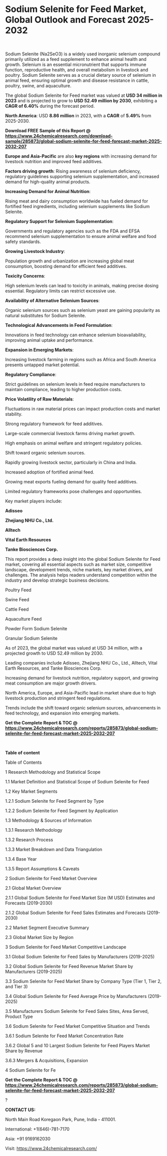 <h1>Sodium Selenite for Feed Market, Global Outlook and Forecast 2025-2032</h1><br/><p>Sodium Selenite (Na2SeO3) is a widely used inorganic selenium compound primarily utilized as a feed supplement to enhance animal health and growth. Selenium is an essential micronutrient that supports immune function, reproductive health, and overall metabolism in livestock and poultry. Sodium Selenite serves as a crucial dietary source of selenium in animal feed, ensuring optimal growth and disease resistance in cattle, poultry, swine, and aquaculture.</p>
 
 
 
 <p>The global Sodium Selenite for Feed market was valued at <strong>USD 34 million in 2023</strong> and is projected to grow to <strong>USD 52.49 million by 2030</strong>, exhibiting a <strong><strong>CAGR</strong> of 6.40%</strong> during the forecast period.</p>
 
 
 
 <p><strong>North America</strong>: USD <strong>8.86 million</strong> in 2023, with a <strong>CAGR</strong> of <strong>5.49%</strong> from 2025-2030.</p>
 
 
 
 <div><b>Download FREE Sample of this Report @ <a href="https://www.24chemicalresearch.com/download-sample/285873/global-sodium-selenite-for-feed-forecast-market-2025-2032-207">https://www.24chemicalresearch.com/download-sample/285873/global-sodium-selenite-for-feed-forecast-market-2025-2032-207</a></b></div>
 
 
 
 <p><strong>Europe and Asia-Pacific</strong> are also <strong>key regions</strong> with increasing demand for livestock nutrition and improved feed additives.</p>
 
 
 
 <p><strong>Factors driving growth</strong>: Rising awareness of selenium deficiency, regulatory guidelines supporting selenium supplementation, and increased demand for high-quality animal products.</p>
 
 
 
 <p><strong>Increasing Demand for Animal Nutrition</strong>:</p>
 
 
 
 <p>Rising meat and dairy consumption worldwide has fueled demand for fortified feed ingredients, including selenium supplements like Sodium Selenite.</p>
 
 
 
 <p><strong>Regulatory Support for Selenium Supplementation</strong>:</p>
 
 
 
 <p>Governments and regulatory agencies such as the FDA and EFSA recommend selenium supplementation to ensure animal welfare and food safety standards.</p>
 
 
 
 <p><strong>Growing Livestock Industry</strong>:</p>
 
 
 
 <p>Population growth and urbanization are increasing global meat consumption, boosting demand for efficient feed additives.</p>
 
 
 
 <p><strong>Toxicity Concerns</strong>:</p>
 
 
 
 <p>High selenium levels can lead to toxicity in animals, making precise dosing essential. Regulatory limits can restrict excessive use.</p>
 
 
 
 <p><strong>Availability of Alternative Selenium Sources</strong>:</p>
 
 
 
 <p>Organic selenium sources such as selenium yeast are gaining popularity as natural substitutes for Sodium Selenite.</p>
 
 
 
 <p><strong>Technological Advancements in Feed Formulation</strong>:</p>
 
 
 
 <p>Innovations in feed technology can enhance selenium bioavailability, improving animal uptake and performance.</p>
 
 
 
 <p><strong>Expansion in Emerging Markets</strong>:</p>
 
 
 
 <p>Increasing livestock farming in regions such as Africa and South America presents untapped market potential.</p>
 
 
 
 <p><strong>Regulatory Compliance</strong>:</p>
 
 
 
 <p>Strict guidelines on selenium levels in feed require manufacturers to maintain compliance, leading to higher production costs.</p>
 
 
 
 <p><strong>Price Volatility of Raw Materials</strong>:</p>
 
 
 
 <p>Fluctuations in raw material prices can impact production costs and market stability.</p>
 
 
 
 <p>Strong regulatory framework for feed additives.</p>
 
 
 
 <p>Large-scale commercial livestock farms driving market growth.</p>
 
 
 
 <p>High emphasis on animal welfare and stringent regulatory policies.</p>
 
 
 
 <p>Shift toward organic selenium sources.</p>
 
 
 
 <p>Rapidly growing livestock sector, particularly in China and India.</p>
 
 
 
 <p>Increased adoption of fortified animal feed.</p>
 
 
 
 <p>Growing meat exports fueling demand for quality feed additives.</p>
 
 
 
 <p>Limited regulatory frameworks pose challenges and opportunities.</p>
 
 
 
 <p>Key market players include:</p>
 
 
 
 <p><strong>Adisseo</strong></p>
 
 
 
 <p><strong>Zhejiang NHU Co., Ltd.</strong></p>
 
 
 
 <p><strong>Alltech</strong></p>
 
 
 
 <p><strong>Vital Earth Resources</strong></p>
 
 
 
 <p><strong>Tanke Biosciences Corp.</strong></p>
 
 
 
 <p>This report provides a deep insight into the global Sodium Selenite for Feed market, covering all essential aspects such as market size, competitive landscape, development trends, niche markets, key market drivers, and challenges. The analysis helps readers understand competition within the industry and develop strategic business decisions.</p>
 
 
 
 <p>Poultry Feed</p>
 
 
 
 <p>Swine Feed</p>
 
 
 
 <p>Cattle Feed</p>
 
 
 
 <p>Aquaculture Feed</p>
 
 
 
 <p>Powder Form Sodium Selenite</p>
 
 
 
 <p>Granular Sodium Selenite</p>
 
 
 
 <p>As of 2023, the global market was valued at USD 34 million, with a projected growth to USD 52.49 million by 2030.</p>
 
 
 
 <p>Leading companies include Adisseo, Zhejiang NHU Co., Ltd., Alltech, Vital Earth Resources, and Tanke Biosciences Corp.</p>
 
 
 
 <p>Increasing demand for livestock nutrition, regulatory support, and growing meat consumption are major growth drivers.</p>
 
 
 
 <p>North America, Europe, and Asia-Pacific lead in market share due to high livestock production and stringent feed regulations.</p>
 
 
 
 <p>Trends include the shift toward organic selenium sources, advancements in feed technology, and expansion into emerging markets.</p>
 
 
 
 <div><b>Get the Complete Report & TOC @ <a href="https://www.24chemicalresearch.com/reports/285873/global-sodium-selenite-for-feed-forecast-market-2025-2032-207">https://www.24chemicalresearch.com/reports/285873/global-sodium-selenite-for-feed-forecast-market-2025-2032-207</a></b></div>
 
 
 
 <p><br />
 
 <b>Table of content</b></p>
 
 
 
 <p>Table of Contents<br />
 
 1 Research Methodology and Statistical Scope<br />
 
 1.1 Market Definition and Statistical Scope of Sodium Selenite for Feed<br />
 
 1.2 Key Market Segments<br />
 
 1.2.1 Sodium Selenite for Feed Segment by Type<br />
 
 1.2.2 Sodium Selenite for Feed Segment by Application<br />
 
 1.3 Methodology & Sources of Information<br />
 
 1.3.1 Research Methodology<br />
 
 1.3.2 Research Process<br />
 
 1.3.3 Market Breakdown and Data Triangulation<br />
 
 1.3.4 Base Year<br />
 
 1.3.5 Report Assumptions & Caveats<br />
 
 2 Sodium Selenite for Feed Market Overview<br />
 
 2.1 Global Market Overview<br />
 
 2.1.1 Global Sodium Selenite for Feed Market Size (M USD) Estimates and Forecasts (2019-2030)<br />
 
 2.1.2 Global Sodium Selenite for Feed Sales Estimates and Forecasts (2019-2030)<br />
 
 2.2 Market Segment Executive Summary<br />
 
 2.3 Global Market Size by Region<br />
 
 3 Sodium Selenite for Feed Market Competitive Landscape<br />
 
 3.1 Global Sodium Selenite for Feed Sales by Manufacturers (2019-2025)<br />
 
 3.2 Global Sodium Selenite for Feed Revenue Market Share by Manufacturers (2019-2025)<br />
 
 3.3 Sodium Selenite for Feed Market Share by Company Type (Tier 1, Tier 2, and Tier 3)<br />
 
 3.4 Global Sodium Selenite for Feed Average Price by Manufacturers (2019-2025)<br />
 
 3.5 Manufacturers Sodium Selenite for Feed Sales Sites, Area Served, Product Type<br />
 
 3.6 Sodium Selenite for Feed Market Competitive Situation and Trends<br />
 
 3.6.1 Sodium Selenite for Feed Market Concentration Rate<br />
 
 3.6.2 Global 5 and 10 Largest Sodium Selenite for Feed Players Market Share by Revenue<br />
 
 3.6.3 Mergers & Acquisitions, Expansion<br />
 
 4 Sodium Selenite for Fe</p>
 
 
 
 <div><b>Get the Complete Report & TOC @ <a href="https://www.24chemicalresearch.com/reports/285873/global-sodium-selenite-for-feed-forecast-market-2025-2032-207">https://www.24chemicalresearch.com/reports/285873/global-sodium-selenite-for-feed-forecast-market-2025-2032-207</a></b></div>
 
 
 
 <p>? </p>
 
 
 
 <p><b>CONTACT US:</b><br />
 
 North Main Road Koregaon Park, Pune, India - 411001.<br />
 
 International: +1(646)-781-7170<br />
 
 Asia: +91 9169162030<br />
 
 Visit: <a href="https://www.24chemicalresearch.com/">https://www.24chemicalresearch.com/</a></p>